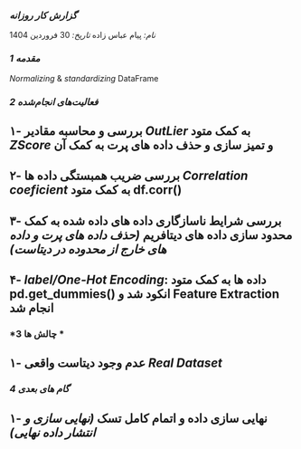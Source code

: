 ### *گزارش کار روزانه*
*نام:*   پیام عباس زاده
*تاریخ:* 30 فروردین 1404  


### *1 مقدمه* 
*Normalizing* & *standardizing* DataFrame


### *2 فعالیت‌های انجام‌شده*
## ۱- بررسی و محاسبه مقادیر *OutLier* به کمک متود *ZScore* و تمیز سازی و حذف داده های پرت به کمک آن 
## ۲- بررسی ضریب همبستگی داده ها *Correlation coeficient* به کمک متود df.corr()
## ۳- بررسی شرایط ناسازگاری داده های داده شده به کمک محدود سازی داده های دیتافریم *(حذف داده های پرت و داده های خارج از محدوده در دیتاست)*
## ۴- *label/One-Hot Encoding*: داده ها به کمک متود pd.get_dummies() انکود شد و Feature Extraction انجام شد

### *3 چالش ها *  
## ۱- عدم وجود دیتاست واقعی *Real Dataset*


### *4 گام های بعدی*  
## ۱- نهایی سازی داده و اتمام کامل تسک *(نهایی سازی و انتشار داده نهایی)*